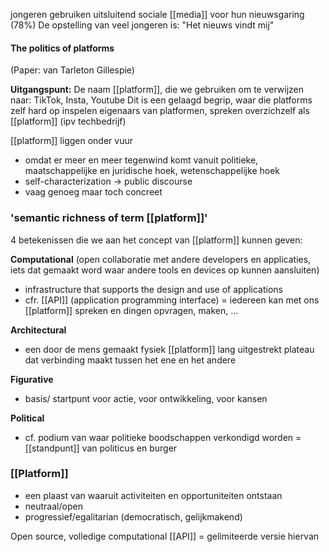 
jongeren gebruiken uitsluitend sociale [[media]] voor hun nieuwsgaring (78%)
De opstelling van veel jongeren is: "Het nieuws vindt mij"

#### The politics of platforms
(Paper: van Tarleton Gillespie)

**Uitgangspunt:**
De naam [[platform]], die we gebruiken om te verwijzen naar: TikTok, Insta, Youtube
Dit is een gelaagd begrip, waar die platforms zelf hard op inspelen
eigenaars van platformen, spreken overzichzelf als [[platform]] (ipv techbedrijf)

[[platform]] liggen onder vuur
- omdat er meer en meer tegenwind komt vanuit politieke, maatschappelijke en juridische hoek, wetenschappelijke hoek
- self-characterization -> public discourse
- vaag genoeg maar toch concreet

### 'semantic richness of term [[platform]]'
4 betekenissen die we aan het concept van [[platform]] kunnen geven:

**Computational** (open collaboratie met andere developers en applicaties, iets dat gemaakt word waar andere tools en devices op kunnen aansluiten)
- infrastructure that supports the design and use of applications
- cfr. [[API]] (application programming interface) = iedereen kan met ons [[platform]] spreken en dingen opvragen, maken, ...

**Architectural**
- een door de mens gemaakt fysiek [[platform]] lang uitgestrekt plateau dat verbinding maakt tussen het ene en het andere

**Figurative**
- basis/ startpunt voor actie, voor ontwikkeling, voor kansen

**Political**
- cf. podium van waar politieke boodschappen verkondigd worden = [[standpunt]] van politicus en burger

### [[Platform]]
- een plaast van waaruit activiteiten en opportuniteiten ontstaan
- neutraal/open
- progressief/egalitarian (democratisch, gelijkmakend)


Open source, volledige computational
[[API]] = gelimiteerde versie hiervan








